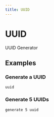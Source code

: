 ```yaml
---
title: UUID
---
```


# UUID

UUID Generator

## Examples

### Generate a UUID

```
uuid
```

### Generate 5 UUIDs

```
generate 5 uuid
```